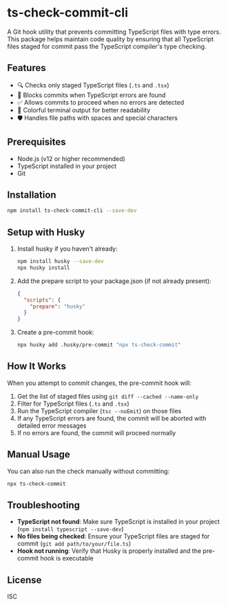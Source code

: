 # ts-check-commit-cli

A Git hook utility that prevents committing TypeScript files with type errors. This package helps maintain code quality by ensuring that all TypeScript files staged for commit pass the TypeScript compiler's type checking.

## Features

- 🔍 Checks only staged TypeScript files (`.ts` and `.tsx`)
- 🚫 Blocks commits when TypeScript errors are found
- ✅ Allows commits to proceed when no errors are detected
- 🎨 Colorful terminal output for better readability
- 🛡️ Handles file paths with spaces and special characters

## Prerequisites

- Node.js (v12 or higher recommended)
- TypeScript installed in your project
- Git

## Installation

```bash
npm install ts-check-commit-cli --save-dev
```

## Setup with Husky

1. Install husky if you haven't already:
   ```bash
   npm install husky --save-dev
   npx husky install
   ```

2. Add the prepare script to your package.json (if not already present):
   ```json
   {
     "scripts": {
       "prepare": "husky"
     }
   }
   ```

3. Create a pre-commit hook:
   ```bash
   npx husky add .husky/pre-commit "npx ts-check-commit"
   ```

## How It Works

When you attempt to commit changes, the pre-commit hook will:

1. Get the list of staged files using `git diff --cached --name-only`
2. Filter for TypeScript files (`.ts` and `.tsx`)
3. Run the TypeScript compiler (`tsc --noEmit`) on those files
4. If any TypeScript errors are found, the commit will be aborted with detailed error messages
5. If no errors are found, the commit will proceed normally

## Manual Usage

You can also run the check manually without committing:

```bash
npx ts-check-commit
```

## Troubleshooting

- **TypeScript not found**: Make sure TypeScript is installed in your project (`npm install typescript --save-dev`)
- **No files being checked**: Ensure your TypeScript files are staged for commit (`git add path/to/your/file.ts`)
- **Hook not running**: Verify that Husky is properly installed and the pre-commit hook is executable

## License

ISC
